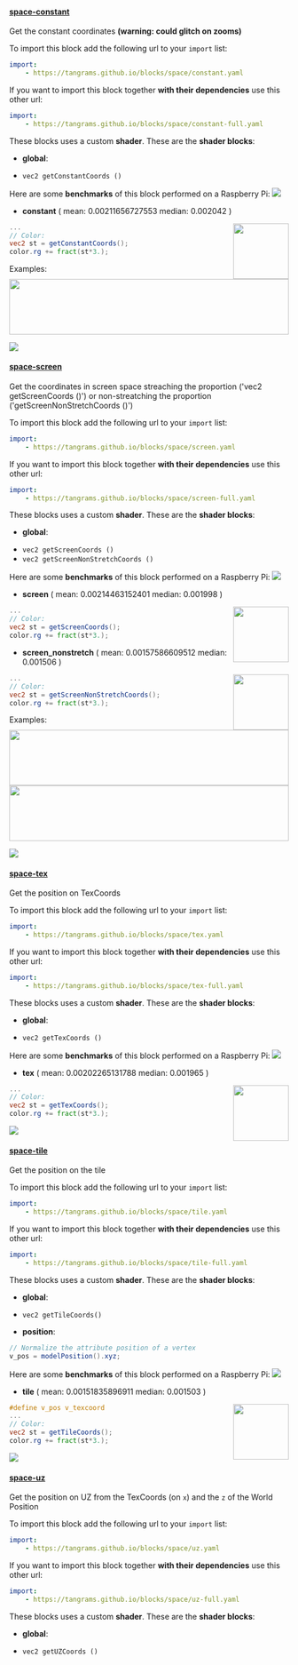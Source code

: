 

#### [space-constant](http://tangrams.github.io/blocks/#space-constant) <a href="https://github.com/tangrams/blocks/blob/gh-pages/space/constant.yaml" target="_blank"><i class="fa fa-github" aria-hidden="true"></i></a>

Get the constant coordinates **(warning: could glitch on zooms)**



To import this block add the following url to your `import` list:

```yaml
import:
    - https://tangrams.github.io/blocks/space/constant.yaml
```




If you want to import this block together **with their dependencies** use this other url:

```yaml
import:
    - https://tangrams.github.io/blocks/space/constant-full.yaml
```


These blocks uses a custom **shader**.
These are the **shader blocks**:

- **global**:
 + `vec2 getConstantCoords ()`

Here are some **benchmarks** of this block performed on a Raspberry Pi:
[![](http://tangrams.github.io/blocks/./space/test/space-constant.png)](http://tangrams.github.io/blocks/test.html?test=./space/test/space-constant.json)

- **constant** ( mean: 0.00211656727553 median: 0.002042 )

<a href="http://thebookofshaders.com/edit.php#http://tangrams.github.io/blocks/./space/test/constant-constant.frag"><img src="http://tangrams.github.io/blocks/./space/test/constant-constant.png" style="width:100px; height:100px; float: right; left: 55px;"></a>

```glsl
...
// Color:
vec2 st = getConstantCoords();
color.rg += fract(st*3.);

```


Examples:
<a href="https://mapzen.com/tangram/play/?scene=https://tangrams.github.io/tangram-sandbox/styles/grain-area.yaml&lines=26" target="_blank">
<img src="https://tangrams.github.io/tangram-sandbox/styles/grain-area.png" style="width: 100%; height: 100px; object-fit: cover;">
</a>

![](https://mapzen.com/common/styleguide/images/divider/compass-red.png)


#### [space-screen](http://tangrams.github.io/blocks/#space-screen) <a href="https://github.com/tangrams/blocks/blob/gh-pages/space/screen.yaml" target="_blank"><i class="fa fa-github" aria-hidden="true"></i></a>

Get the coordinates in screen space streaching the proportion ('vec2 getScreenCoords ()') or non-streatching the proportion ('getScreenNonStretchCoords ()')



To import this block add the following url to your `import` list:

```yaml
import:
    - https://tangrams.github.io/blocks/space/screen.yaml
```




If you want to import this block together **with their dependencies** use this other url:

```yaml
import:
    - https://tangrams.github.io/blocks/space/screen-full.yaml
```


These blocks uses a custom **shader**.
These are the **shader blocks**:

- **global**:
 + `vec2 getScreenCoords ()`
 + `vec2 getScreenNonStretchCoords ()`

Here are some **benchmarks** of this block performed on a Raspberry Pi:
[![](http://tangrams.github.io/blocks/./space/test/space-screen.png)](http://tangrams.github.io/blocks/test.html?test=./space/test/space-screen.json)

- **screen** ( mean: 0.00214463152401 median: 0.001998 )

<a href="http://thebookofshaders.com/edit.php#http://tangrams.github.io/blocks/./space/test/screen-screen.frag"><img src="http://tangrams.github.io/blocks/./space/test/screen-screen.png" style="width:100px; height:100px; float: right; left: 55px;"></a>

```glsl
...
// Color:
vec2 st = getScreenCoords();
color.rg += fract(st*3.);

```


- **screen_nonstretch** ( mean: 0.00157586609512 median: 0.001506 )

<a href="http://thebookofshaders.com/edit.php#http://tangrams.github.io/blocks/./space/test/screen-screen_nonstretch.frag"><img src="http://tangrams.github.io/blocks/./space/test/screen-screen_nonstretch.png" style="width:100px; height:100px; float: right; left: 55px;"></a>

```glsl
...
// Color:
vec2 st = getScreenNonStretchCoords();
color.rg += fract(st*3.);

```


Examples:
<a href="https://mapzen.com/tangram/play/?scene=https://tangrams.github.io/tangram-sandbox/styles/press.yaml&lines=136-145" target="_blank">
<img src="https://tangrams.github.io/tangram-sandbox/styles/press.png" style="width: 100%; height: 100px; object-fit: cover;">
</a>
<a href="https://mapzen.com/tangram/play/?scene=https://tangrams.github.io/tangram-sandbox/styles/radar.yaml&lines=0-143" target="_blank">
<img src="https://tangrams.github.io/tangram-sandbox/styles/radar.png" style="width: 100%; height: 100px; object-fit: cover;">
</a>

![](https://mapzen.com/common/styleguide/images/divider/compass-red.png)


#### [space-tex](http://tangrams.github.io/blocks/#space-tex) <a href="https://github.com/tangrams/blocks/blob/gh-pages/space/tex.yaml" target="_blank"><i class="fa fa-github" aria-hidden="true"></i></a>

Get the position on TexCoords



To import this block add the following url to your `import` list:

```yaml
import:
    - https://tangrams.github.io/blocks/space/tex.yaml
```




If you want to import this block together **with their dependencies** use this other url:

```yaml
import:
    - https://tangrams.github.io/blocks/space/tex-full.yaml
```


These blocks uses a custom **shader**.
These are the **shader blocks**:

- **global**:
 + `vec2 getTexCoords ()`

Here are some **benchmarks** of this block performed on a Raspberry Pi:
[![](http://tangrams.github.io/blocks/./space/test/space-tex.png)](http://tangrams.github.io/blocks/test.html?test=./space/test/space-tex.json)

- **tex** ( mean: 0.00202265131788 median: 0.001965 )

<a href="http://thebookofshaders.com/edit.php#http://tangrams.github.io/blocks/./space/test/tex-tex.frag"><img src="http://tangrams.github.io/blocks/./space/test/tex-tex.png" style="width:100px; height:100px; float: right; left: 55px;"></a>

```glsl
...
// Color:
vec2 st = getTexCoords();
color.rg += fract(st*3.);

```


![](https://mapzen.com/common/styleguide/images/divider/compass-red.png)


#### [space-tile](http://tangrams.github.io/blocks/#space-tile) <a href="https://github.com/tangrams/blocks/blob/gh-pages/space/tile.yaml" target="_blank"><i class="fa fa-github" aria-hidden="true"></i></a>

Get the position on the tile



To import this block add the following url to your `import` list:

```yaml
import:
    - https://tangrams.github.io/blocks/space/tile.yaml
```




If you want to import this block together **with their dependencies** use this other url:

```yaml
import:
    - https://tangrams.github.io/blocks/space/tile-full.yaml
```


These blocks uses a custom **shader**.
These are the **shader blocks**:

- **global**:
 + `vec2 getTileCoords()`
- **position**:

```glsl
// Normalize the attribute position of a vertex
v_pos = modelPosition().xyz;
```



Here are some **benchmarks** of this block performed on a Raspberry Pi:
[![](http://tangrams.github.io/blocks/./space/test/space-tile.png)](http://tangrams.github.io/blocks/test.html?test=./space/test/space-tile.json)

- **tile** ( mean: 0.00151835896911 median: 0.001503 )

<a href="http://thebookofshaders.com/edit.php#http://tangrams.github.io/blocks/./space/test/tile-tile.frag"><img src="http://tangrams.github.io/blocks/./space/test/tile-tile.png" style="width:100px; height:100px; float: right; left: 55px;"></a>

```glsl
#define v_pos v_texcoord
...
// Color:
vec2 st = getTileCoords();
color.rg += fract(st*3.);

```


![](https://mapzen.com/common/styleguide/images/divider/compass-red.png)


#### [space-uz](http://tangrams.github.io/blocks/#space-uz) <a href="https://github.com/tangrams/blocks/blob/gh-pages/space/uz.yaml" target="_blank"><i class="fa fa-github" aria-hidden="true"></i></a>

Get the position on UZ from the TexCoords (on `x`) and the `z` of the World Position



To import this block add the following url to your `import` list:

```yaml
import:
    - https://tangrams.github.io/blocks/space/uz.yaml
```




If you want to import this block together **with their dependencies** use this other url:

```yaml
import:
    - https://tangrams.github.io/blocks/space/uz-full.yaml
```


These blocks uses a custom **shader**.
These are the **shader blocks**:

- **global**:
 + `vec2 getUZCoords ()`
